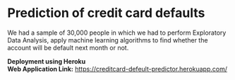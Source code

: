 # Prediction of credit card defaults
We had a sample of 30,000 people in which we had to perform Exploratory Data Analysis, apply machine learning algorithms to find whether the account will be default next month or not.

**Deployment using Heroku**<br>
**Web Application Link:**  https://creditcard-defeult-predictor.herokuapp.com/
